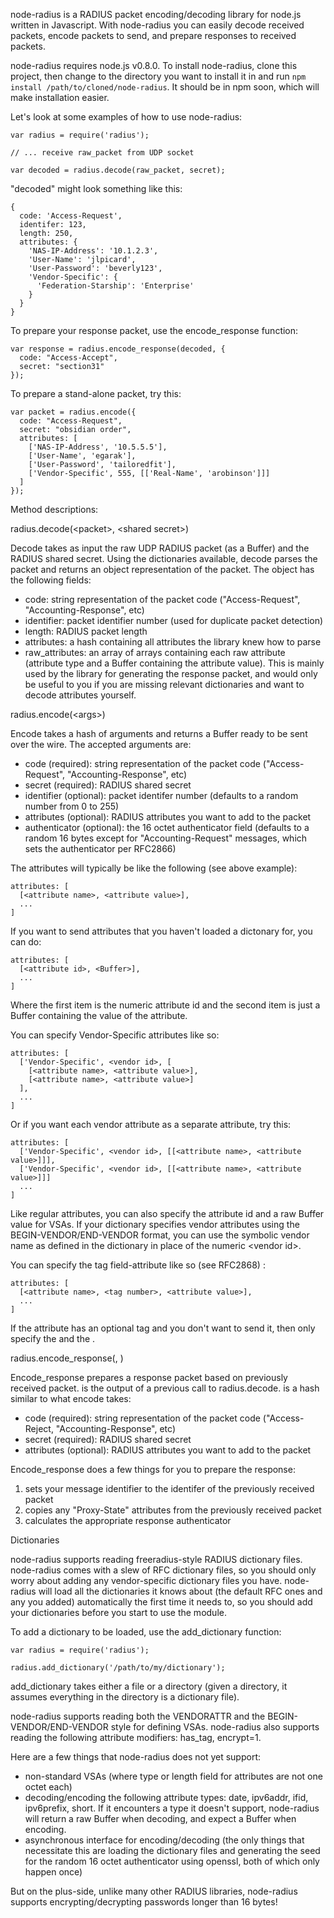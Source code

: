 node-radius is a RADIUS packet encoding/decoding library for node.js written in Javascript. With node-radius you can easily decode received packets, encode packets to send, and prepare responses to received packets.

node-radius requires node.js v0.8.0. To install node-radius, clone this project, then change to the directory you want to install it in and run `npm install /path/to/cloned/node-radius`. It should be in npm soon, which will make installation easier.

Let's look at some examples of how to use node-radius:

    var radius = require('radius');

    // ... receive raw_packet from UDP socket

    var decoded = radius.decode(raw_packet, secret);

"decoded" might look something like this:

    {
      code: 'Access-Request',
      identifer: 123,
      length: 250,
      attributes: {
        'NAS-IP-Address': '10.1.2.3',
        'User-Name': 'jlpicard',
        'User-Password': 'beverly123',
        'Vendor-Specific': {
          'Federation-Starship': 'Enterprise'
        }
      }
    }

To prepare your response packet, use the encode_response function:

    var response = radius.encode_response(decoded, {
      code: "Access-Accept",
      secret: "section31"
    });

To prepare a stand-alone packet, try this:

    var packet = radius.encode({
      code: "Access-Request",
      secret: "obsidian order",
      attributes: [
        ['NAS-IP-Address', '10.5.5.5'],
        ['User-Name', 'egarak'],
        ['User-Password', 'tailoredfit'],
        ['Vendor-Specific', 555, [['Real-Name', 'arobinson']]]
      ]
    });


Method descriptions:

radius.decode(\<packet>, \<shared secret>)

Decode takes as input the raw UDP RADIUS packet (as a Buffer) and the RADIUS shared secret. Using the dictionaries available, decode parses the packet and returns an object representation of the packet. The object has the following fields:

- code: string representation of the packet code ("Access-Request", "Accounting-Response", etc)
- identifier: packet identifier number (used for duplicate packet detection)
- length: RADIUS packet length
- attributes: a hash containing all attributes the library knew how to parse
- raw_attributes: an array of arrays containing each raw attribute (attribute type and a Buffer containing the attribute value). This is mainly used by the library for generating the response packet, and would only be useful to you if you are missing relevant dictionaries and want to decode attributes yourself.


radius.encode(\<args>)

Encode takes a hash of arguments and returns a Buffer ready to be sent over the wire. The accepted arguments are:

- code (required): string representation of the packet code ("Access-Request", "Accounting-Response", etc)
- secret (required): RADIUS shared secret
- identifier (optional): packet identifer number (defaults to a random number from 0 to 255)
- attributes (optional): RADIUS attributes you want to add to the packet
- authenticator (optional): the 16 octet authenticator field (defaults to a random 16 bytes except for "Accounting-Request" messages, which sets the authenticator per RFC2866)

The attributes will typically be like the following (see above example):

    attributes: [
      [<attribute name>, <attribute value>],
      ...
    ]

If you want to send attributes that you haven't loaded a dictonary for, you can do:

    attributes: [
      [<attribute id>, <Buffer>],
      ...
    ]

Where the first item is the numeric attribute id and the second item is just a Buffer containing the value of the attribute.

You can specify Vendor-Specific attributes like so:

    attributes: [
      ['Vendor-Specific', <vendor id>, [
        [<attribute name>, <attribute value>],
        [<attribute name>, <attribute value>]
      ],
      ...
    ]

Or if you want each vendor attribute as a separate attribute, try this:

    attributes: [
      ['Vendor-Specific', <vendor id>, [[<attribute name>, <attribute value>]]],
      ['Vendor-Specific', <vendor id>, [[<attribute name>, <attribute value>]]]
      ...
    ]

Like regular attributes, you can also specify the attribute id and a raw Buffer value for VSAs. If your dictionary specifies vendor attributes using the BEGIN-VENDOR/END-VENDOR format, you can use the symbolic vendor name as defined in the dictionary in place of the numeric \<vendor id>.

You can specify the tag field-attribute like so (see RFC2868) :

    attributes: [
      [<attribute name>, <tag number>, <attribute value>],
      ...
    ]

If the attribute has an optional tag and you don't want to send it, then only specify the <attribute name> and the <attribute value>.


radius.encode\_response(<decoded packet>, <args>)

Encode_response prepares a response packet based on previously received packet. <decoded packet> is the output of a previous call to radius.decode. <args> is a hash similar to what encode takes:

- code (required): string representation of the packet code ("Access-Reject, "Accounting-Response", etc)
- secret (required): RADIUS shared secret
- attributes (optional): RADIUS attributes you want to add to the packet

Encode_response does a few things for you to prepare the response:
1. sets your message identifier to the identifer of the previously received packet
1. copies any "Proxy-State" attributes from the previously received packet
1. calculates the appropriate response authenticator


Dictionaries

node-radius supports reading freeradius-style RADIUS dictionary files. node-radius comes with a slew of RFC dictionary files, so you should only worry about adding any vendor-specific dictionary files you have. node-radius will load all the dictionaries it knows about (the default RFC ones and any you added) automatically the first time it needs to, so you should add your dictionaries before you start to use the module.

To add a dictionary to be loaded, use the add_dictionary function:

    var radius = require('radius');

    radius.add_dictionary('/path/to/my/dictionary');

add\_dictionary takes either a file or a directory (given a directory, it assumes everything in the directory is a dictionary file).

node-radius supports reading both the VENDORATTR and the BEGIN-VENDOR/END-VENDOR style for defining VSAs. node-radius also supports reading the following attribute modifiers: has_tag, encrypt=1.

Here are a few things that node-radius does not yet support:
 - non-standard VSAs (where type or length field for attributes are not one octet each)
 - decoding/encoding the following attribute types: date, ipv6addr, ifid, ipv6prefix, short. If it encounters a type it doesn't support, node-radius will return a raw Buffer when decoding, and expect a Buffer when encoding.
 - asynchronous interface for encoding/decoding (the only things that necessitate this are loading the dictionary files and generating the seed for the random 16 octet authenticator using openssl, both of which only happen once)

But on the plus-side, unlike many other RADIUS libraries, node-radius supports encrypting/decrypting passwords longer than 16 bytes!
